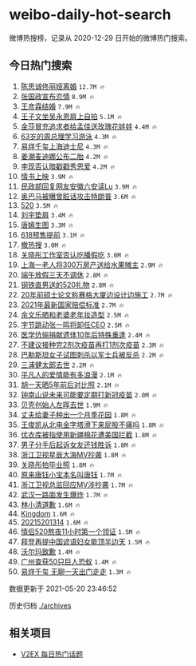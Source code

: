 # weibo-daily-hot-search

微博热搜榜，记录从 2020-12-29 日开始的微博热门搜索。

## 今日热门搜索

<!-- BEGIN -->

1. [陈思诚佟丽娅离婚](https://s.weibo.com/weibo?q=%23%E9%99%88%E6%80%9D%E8%AF%9A%E4%BD%9F%E4%B8%BD%E5%A8%85%E7%A6%BB%E5%A9%9A%23&Refer=top) `12.7M 🔥`
1. [张国政宣布恋情](https://s.weibo.com/weibo?q=%23%E5%BC%A0%E5%9B%BD%E6%94%BF%E5%AE%A3%E5%B8%83%E6%81%8B%E6%83%85%23&Refer=top) `8.9M 🔥`
1. [王彦霖结婚](https://s.weibo.com/weibo?q=%23%E7%8E%8B%E5%BD%A6%E9%9C%96%E7%BB%93%E5%A9%9A%23&Refer=top) `7.9M 🔥`
1. [王子文坐吴永恩肩上自拍](https://s.weibo.com/weibo?q=%23%E7%8E%8B%E5%AD%90%E6%96%87%E5%9D%90%E5%90%B4%E6%B0%B8%E6%81%A9%E8%82%A9%E4%B8%8A%E8%87%AA%E6%8B%8D%23&Refer=top) `5.1M 🔥`
1. [金莎冒充追求者给孟佳送玫瑰花娃娃](https://s.weibo.com/weibo?q=%23%E9%87%91%E8%8E%8E%E5%86%92%E5%85%85%E8%BF%BD%E6%B1%82%E8%80%85%E7%BB%99%E5%AD%9F%E4%BD%B3%E9%80%81%E7%8E%AB%E7%91%B0%E8%8A%B1%E5%A8%83%E5%A8%83%23&Refer=top) `4.4M 🔥`
1. [63岁的周总理学习游泳](https://s.weibo.com/weibo?q=%2363%E5%B2%81%E7%9A%84%E5%91%A8%E6%80%BB%E7%90%86%E5%AD%A6%E4%B9%A0%E6%B8%B8%E6%B3%B3%23&Refer=top) `4.3M 🔥`
1. [易烊千玺上海迪士尼](https://s.weibo.com/weibo?q=%23%E6%98%93%E7%83%8A%E5%8D%83%E7%8E%BA%E4%B8%8A%E6%B5%B7%E8%BF%AA%E5%A3%AB%E5%B0%BC%23&Refer=top) `4.3M 🔥`
1. [姜潮麦迪娜公布二胎](https://s.weibo.com/weibo?q=%23%E5%A7%9C%E6%BD%AE%E9%BA%A6%E8%BF%AA%E5%A8%9C%E5%85%AC%E5%B8%83%E4%BA%8C%E8%83%8E%23&Refer=top) `4.2M 🔥`
1. [李现否认暗戳戳秀恩爱](https://s.weibo.com/weibo?q=%23%E6%9D%8E%E7%8E%B0%E5%90%A6%E8%AE%A4%E6%9A%97%E6%88%B3%E6%88%B3%E7%A7%80%E6%81%A9%E7%88%B1%23&Refer=top) `4.2M 🔥`
1. [情书上映](https://s.weibo.com/weibo?q=%23%E6%83%85%E4%B9%A6%E4%B8%8A%E6%98%A0%23&Refer=top) `3.9M 🔥`
1. [民政部回复网友安徽六安读Lu](https://s.weibo.com/weibo?q=%23%E6%B0%91%E6%94%BF%E9%83%A8%E5%9B%9E%E5%A4%8D%E7%BD%91%E5%8F%8B%E5%AE%89%E5%BE%BD%E5%85%AD%E5%AE%89%E8%AF%BBLu%23&Refer=top) `3.9M 🔥`
1. [奥巴马被曝曾脏话攻击特朗普](https://s.weibo.com/weibo?q=%23%E5%A5%A5%E5%B7%B4%E9%A9%AC%E8%A2%AB%E6%9B%9D%E6%9B%BE%E8%84%8F%E8%AF%9D%E6%94%BB%E5%87%BB%E7%89%B9%E6%9C%97%E6%99%AE%23&Refer=top) `3.6M 🔥`
1. [520](https://s.weibo.com/weibo?q=520&Refer=top) `3.5M 🔥`
1. [刘宇垫肩](https://s.weibo.com/weibo?q=%23%E5%88%98%E5%AE%87%E5%9E%AB%E8%82%A9%23&Refer=top) `3.4M 🔥`
1. [唐嫣生图](https://s.weibo.com/weibo?q=%23%E5%94%90%E5%AB%A3%E7%94%9F%E5%9B%BE%23&Refer=top) `3.3M 🔥`
1. [618预售提前](https://s.weibo.com/weibo?q=%23618%E9%A2%84%E5%94%AE%E6%8F%90%E5%89%8D%23&Refer=top) `3.1M 🔥`
1. [撤热搜](https://s.weibo.com/weibo?q=%E6%92%A4%E7%83%AD%E6%90%9C&Refer=top) `3.0M 🔥`
1. [关晓彤工作室否认吃播假吃](https://s.weibo.com/weibo?q=%23%E5%85%B3%E6%99%93%E5%BD%A4%E5%B7%A5%E4%BD%9C%E5%AE%A4%E5%90%A6%E8%AE%A4%E5%90%83%E6%92%AD%E5%81%87%E5%90%83%23&Refer=top) `3.0M 🔥`
1. [上海一老人将300万房产送给水果摊主](https://s.weibo.com/weibo?q=%23%E4%B8%8A%E6%B5%B7%E4%B8%80%E8%80%81%E4%BA%BA%E5%B0%86300%E4%B8%87%E6%88%BF%E4%BA%A7%E9%80%81%E7%BB%99%E6%B0%B4%E6%9E%9C%E6%91%8A%E4%B8%BB%23&Refer=top) `2.9M 🔥`
1. [端午放假三天不调休](https://s.weibo.com/weibo?q=%23%E7%AB%AF%E5%8D%88%E6%94%BE%E5%81%87%E4%B8%89%E5%A4%A9%E4%B8%8D%E8%B0%83%E4%BC%91%23&Refer=top) `2.8M 🔥`
1. [钢铁直男送的520礼物](https://s.weibo.com/weibo?q=%23%E9%92%A2%E9%93%81%E7%9B%B4%E7%94%B7%E9%80%81%E7%9A%84520%E7%A4%BC%E7%89%A9%23&Refer=top) `2.8M 🔥`
1. [20年前硕士论文称赛格大厦边设计边施工](https://s.weibo.com/weibo?q=%2320%E5%B9%B4%E5%89%8D%E7%A1%95%E5%A3%AB%E8%AE%BA%E6%96%87%E7%A7%B0%E8%B5%9B%E6%A0%BC%E5%A4%A7%E5%8E%A6%E8%BE%B9%E8%AE%BE%E8%AE%A1%E8%BE%B9%E6%96%BD%E5%B7%A5%23&Refer=top) `2.7M 🔥`
1. [2021年最新国家赔偿标准](https://s.weibo.com/weibo?q=%232021%E5%B9%B4%E6%9C%80%E6%96%B0%E5%9B%BD%E5%AE%B6%E8%B5%94%E5%81%BF%E6%A0%87%E5%87%86%23&Refer=top) `2.7M 🔥`
1. [余文乐晒和老婆老年妆造型](https://s.weibo.com/weibo?q=%23%E4%BD%99%E6%96%87%E4%B9%90%E6%99%92%E5%92%8C%E8%80%81%E5%A9%86%E8%80%81%E5%B9%B4%E5%A6%86%E9%80%A0%E5%9E%8B%23&Refer=top) `2.5M 🔥`
1. [字节跳动张一鸣将卸任CEO](https://s.weibo.com/weibo?q=%23%E5%AD%97%E8%8A%82%E8%B7%B3%E5%8A%A8%E5%BC%A0%E4%B8%80%E9%B8%A3%E5%B0%86%E5%8D%B8%E4%BB%BBCEO%23&Refer=top) `2.5M 🔥`
1. [医学伉俪捐献遗体10年后特殊重逢](https://s.weibo.com/weibo?q=%23%E5%8C%BB%E5%AD%A6%E4%BC%89%E4%BF%AA%E6%8D%90%E7%8C%AE%E9%81%97%E4%BD%9310%E5%B9%B4%E5%90%8E%E7%89%B9%E6%AE%8A%E9%87%8D%E9%80%A2%23&Refer=top) `2.4M 🔥`
1. [不建议接种完2剂次疫苗再打1剂次疫苗](https://s.weibo.com/weibo?q=%23%E4%B8%8D%E5%BB%BA%E8%AE%AE%E6%8E%A5%E7%A7%8D%E5%AE%8C2%E5%89%82%E6%AC%A1%E7%96%AB%E8%8B%97%E5%86%8D%E6%89%931%E5%89%82%E6%AC%A1%E7%96%AB%E8%8B%97%23&Refer=top) `2.3M 🔥`
1. [巴勒斯坦女子试图刺杀以军士兵被反杀](https://s.weibo.com/weibo?q=%23%E5%B7%B4%E5%8B%92%E6%96%AF%E5%9D%A6%E5%A5%B3%E5%AD%90%E8%AF%95%E5%9B%BE%E5%88%BA%E6%9D%80%E4%BB%A5%E5%86%9B%E5%A3%AB%E5%85%B5%E8%A2%AB%E5%8F%8D%E6%9D%80%23&Refer=top) `2.2M 🔥`
1. [三浦健太郎去世](https://s.weibo.com/weibo?q=%23%E4%B8%89%E6%B5%A6%E5%81%A5%E5%A4%AA%E9%83%8E%E5%8E%BB%E4%B8%96%23&Refer=top) `2.2M 🔥`
1. [平凡人的爱情能有多浪漫](https://s.weibo.com/weibo?q=%23%E5%B9%B3%E5%87%A1%E4%BA%BA%E7%9A%84%E7%88%B1%E6%83%85%E8%83%BD%E6%9C%89%E5%A4%9A%E6%B5%AA%E6%BC%AB%23&Refer=top) `2.1M 🔥`
1. [胡一天晒5年前后对比照](https://s.weibo.com/weibo?q=%23%E8%83%A1%E4%B8%80%E5%A4%A9%E6%99%925%E5%B9%B4%E5%89%8D%E5%90%8E%E5%AF%B9%E6%AF%94%E7%85%A7%23&Refer=top) `2.1M 🔥`
1. [钟南山说未来可能要定期打新冠疫苗](https://s.weibo.com/weibo?q=%23%E9%92%9F%E5%8D%97%E5%B1%B1%E8%AF%B4%E6%9C%AA%E6%9D%A5%E5%8F%AF%E8%83%BD%E8%A6%81%E5%AE%9A%E6%9C%9F%E6%89%93%E6%96%B0%E5%86%A0%E7%96%AB%E8%8B%97%23&Refer=top) `2.0M 🔥`
1. [贝壳创始人左晖去世](https://s.weibo.com/weibo?q=%23%E8%B4%9D%E5%A3%B3%E5%88%9B%E5%A7%8B%E4%BA%BA%E5%B7%A6%E6%99%96%E5%8E%BB%E4%B8%96%23&Refer=top) `1.9M 🔥`
1. [丈夫给妻子种出一个月季花园](https://s.weibo.com/weibo?q=%23%E4%B8%88%E5%A4%AB%E7%BB%99%E5%A6%BB%E5%AD%90%E7%A7%8D%E5%87%BA%E4%B8%80%E4%B8%AA%E6%9C%88%E5%AD%A3%E8%8A%B1%E5%9B%AD%23&Refer=top) `1.8M 🔥`
1. [王俊凯从北电金字塔滑下来屁股不痛吗](https://s.weibo.com/weibo?q=%23%E7%8E%8B%E4%BF%8A%E5%87%AF%E4%BB%8E%E5%8C%97%E7%94%B5%E9%87%91%E5%AD%97%E5%A1%94%E6%BB%91%E4%B8%8B%E6%9D%A5%E5%B1%81%E8%82%A1%E4%B8%8D%E7%97%9B%E5%90%97%23&Refer=top) `1.8M 🔥`
1. [优衣库被指使用新疆棉花遭美国拦截](https://s.weibo.com/weibo?q=%23%E4%BC%98%E8%A1%A3%E5%BA%93%E8%A2%AB%E6%8C%87%E4%BD%BF%E7%94%A8%E6%96%B0%E7%96%86%E6%A3%89%E8%8A%B1%E9%81%AD%E7%BE%8E%E5%9B%BD%E6%8B%A6%E6%88%AA%23&Refer=top) `1.8M 🔥`
1. [男子分手后起诉女友还钱胜诉](https://s.weibo.com/weibo?q=%23%E7%94%B7%E5%AD%90%E5%88%86%E6%89%8B%E5%90%8E%E8%B5%B7%E8%AF%89%E5%A5%B3%E5%8F%8B%E8%BF%98%E9%92%B1%E8%83%9C%E8%AF%89%23&Refer=top) `1.8M 🔥`
1. [浙江卫视星辰大海MV抄袭](https://s.weibo.com/weibo?q=%23%E6%B5%99%E6%B1%9F%E5%8D%AB%E8%A7%86%E6%98%9F%E8%BE%B0%E5%A4%A7%E6%B5%B7MV%E6%8A%84%E8%A2%AD%23&Refer=top) `1.8M 🔥`
1. [关晓彤拍毕业照](https://s.weibo.com/weibo?q=%23%E5%85%B3%E6%99%93%E5%BD%A4%E6%8B%8D%E6%AF%95%E4%B8%9A%E7%85%A7%23&Refer=top) `1.8M 🔥`
1. [原来唐钰小宝本名叫唐钰](https://s.weibo.com/weibo?q=%23%E5%8E%9F%E6%9D%A5%E5%94%90%E9%92%B0%E5%B0%8F%E5%AE%9D%E6%9C%AC%E5%90%8D%E5%8F%AB%E5%94%90%E9%92%B0%23&Refer=top) `1.7M 🔥`
1. [浙江卫视总监回应MV涉抄袭](https://s.weibo.com/weibo?q=%23%E6%B5%99%E6%B1%9F%E5%8D%AB%E8%A7%86%E6%80%BB%E7%9B%91%E5%9B%9E%E5%BA%94MV%E6%B6%89%E6%8A%84%E8%A2%AD%23&Refer=top) `1.7M 🔥`
1. [武汉一路面发生爆炸](https://s.weibo.com/weibo?q=%23%E6%AD%A6%E6%B1%89%E4%B8%80%E8%B7%AF%E9%9D%A2%E5%8F%91%E7%94%9F%E7%88%86%E7%82%B8%23&Refer=top) `1.7M 🔥`
1. [林小清道歉](https://s.weibo.com/weibo?q=%E6%9E%97%E5%B0%8F%E6%B8%85%E9%81%93%E6%AD%89&Refer=top) `1.6M 🔥`
1. [Kingdom](https://s.weibo.com/weibo?q=Kingdom&Refer=top) `1.6M 🔥`
1. [20215201314](https://s.weibo.com/weibo?q=%2320215201314%23&Refer=top) `1.6M 🔥`
1. [情侣520熬夜11小时第一个领证](https://s.weibo.com/weibo?q=%23%E6%83%85%E4%BE%A3520%E7%86%AC%E5%A4%9C11%E5%B0%8F%E6%97%B6%E7%AC%AC%E4%B8%80%E4%B8%AA%E9%A2%86%E8%AF%81%23&Refer=top) `1.5M 🔥`
1. [拜登再提中国谚语妇女能顶半边天](https://s.weibo.com/weibo?q=%23%E6%8B%9C%E7%99%BB%E5%86%8D%E6%8F%90%E4%B8%AD%E5%9B%BD%E8%B0%9A%E8%AF%AD%E5%A6%87%E5%A5%B3%E8%83%BD%E9%A1%B6%E5%8D%8A%E8%BE%B9%E5%A4%A9%23&Refer=top) `1.5M 🔥`
1. [沃尔玛致歉](https://s.weibo.com/weibo?q=%23%E6%B2%83%E5%B0%94%E7%8E%9B%E8%87%B4%E6%AD%89%23&Refer=top) `1.4M 🔥`
1. [广州查获50只巨人恐蚁](https://s.weibo.com/weibo?q=%23%E5%B9%BF%E5%B7%9E%E6%9F%A5%E8%8E%B750%E5%8F%AA%E5%B7%A8%E4%BA%BA%E6%81%90%E8%9A%81%23&Refer=top) `1.4M 🔥`
1. [易烊千玺 无聊一天出门走走](https://s.weibo.com/weibo?q=%E6%98%93%E7%83%8A%E5%8D%83%E7%8E%BA%20%E6%97%A0%E8%81%8A%E4%B8%80%E5%A4%A9%E5%87%BA%E9%97%A8%E8%B5%B0%E8%B5%B0&Refer=top) `1.3M 🔥`

数据更新于 2021-05-20 23:46:52

<!-- END -->

历史归档 [./archives](./archives)

## 相关项目

- [V2EX 每日热门话题](https://github.com/boojack/v2ex-daily-hot-topic)
